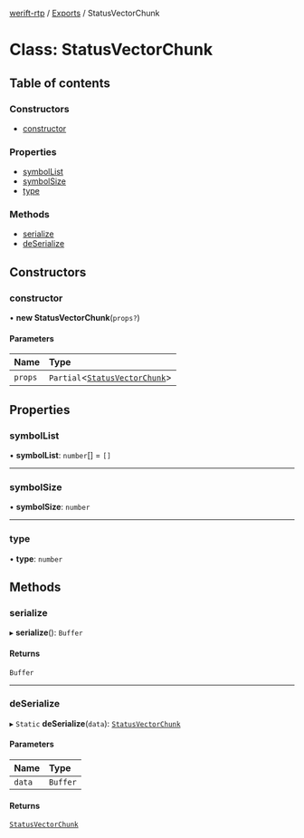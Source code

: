 [werift-rtp](../README.md) / [Exports](../modules.md) / StatusVectorChunk

# Class: StatusVectorChunk

## Table of contents

### Constructors

- [constructor](StatusVectorChunk.md#constructor)

### Properties

- [symbolList](StatusVectorChunk.md#symbollist)
- [symbolSize](StatusVectorChunk.md#symbolsize)
- [type](StatusVectorChunk.md#type)

### Methods

- [serialize](StatusVectorChunk.md#serialize)
- [deSerialize](StatusVectorChunk.md#deserialize)

## Constructors

### constructor

• **new StatusVectorChunk**(`props?`)

#### Parameters

| Name | Type |
| :------ | :------ |
| `props` | `Partial`<[`StatusVectorChunk`](StatusVectorChunk.md)\> |

## Properties

### symbolList

• **symbolList**: `number`[] = `[]`

___

### symbolSize

• **symbolSize**: `number`

___

### type

• **type**: `number`

## Methods

### serialize

▸ **serialize**(): `Buffer`

#### Returns

`Buffer`

___

### deSerialize

▸ `Static` **deSerialize**(`data`): [`StatusVectorChunk`](StatusVectorChunk.md)

#### Parameters

| Name | Type |
| :------ | :------ |
| `data` | `Buffer` |

#### Returns

[`StatusVectorChunk`](StatusVectorChunk.md)
